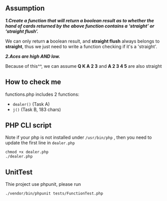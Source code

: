 ## Assumption
***1.Create a function that will return a boolean result as to whether the hand of cards returned by the above function contains a ‘straight’ or ‘straight flush’.***

We can only return **a** boolean result, and **straight flush** always belongs to **straight**, thus we just need to write a function checking if it's a 'straight'.

***2.Aces are high AND low.***

Because of this^^, we can assume **Q K A 2 3** and **A 2 3 4 5** are also straight

## How to check me
functions.php includes 2 functions:

* `dealer()` (Task A)
* `j()` (Task B, 183 chars)

## PHP CLI script
Note if your php is not installed under `/usr/bin/php` , then you need to update the first line in `dealer.php` 
```
chmod +x dealer.php
./dealer.php
```



## UnitTest
Thie project use phpunit, please run 
```
./vendor/bin/phpunit tests/FunctionTest.php
```


